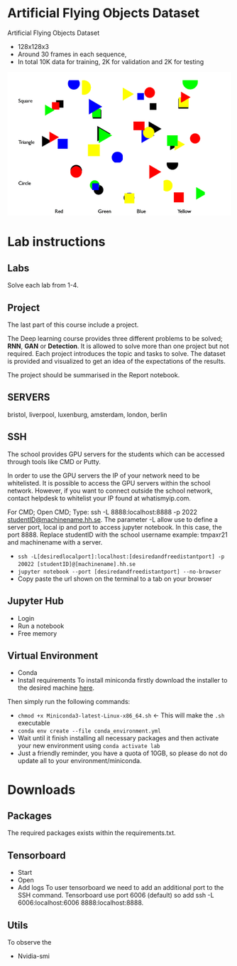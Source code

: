 # Artificial Flying Objects Dataset
Artificial Flying Objects Dataset

- 128x128x3 
- Around 30 frames in each sequence, 
- In total 10K data for training, 2K for validation and 2K for testing

![Example Gif](/data/images/ArtificialFlyingObjects.gif)

# Lab instructions
## Labs
Solve each lab from 1-4.
## Project
The last part of this course include a project.

The Deep learning course provides three different problems to be solved; **RNN**, **GAN** or **Detection**. It is allowed to solve more than one project but not required. Each project introduces the topic and tasks to solve. The dataset is provided and visualized to get an idea of the expectations of the results.


The project should be summarised in the Report notebook. 



## SERVERS
bristol, liverpool, luxenburg, amsterdam, london, berlin

## SSH
The school provides GPU servers for the students which can be accessed through tools like CMD or Putty.

In order to use the GPU servers the IP of your network need to be whitelisted. It is possible to access the GPU servers within the school network. However, if you want to connect outside the school network, contact helpdesk to whitelist your IP found at whatismyip.com. 

For CMD; Open CMD; Type: ssh -L 8888:localhost:8888 -p 2022 studentID@machinename.hh.se.
The parameter -L allow use to define a server port, local ip and port to access jupyter notebook. In this case, the port 8888. Replace studentID with the school username example: tmpaxr21 and machinename with a server. 

- `ssh -L[desiredlocalport]:localhost:[desiredandfreedistantport] -p 20022 [studentID]@[machinename].hh.se`
- `jupyter notebook --port [desiredandfreedistantport] --no-browser`
- Copy paste the url shown on the terminal to a tab on your browser


## Jupyter Hub
* Login
* Run a notebook
* Free memory

## Virtual Environment
* Conda
* Install requirements
To install miniconda firstly download the installer to the desired machine [here](https://repo.anaconda.com/miniconda/Miniconda3-latest-Linux-x86_64.sh).

Then simply run the following commands:

- `chmod +x Miniconda3-latest-Linux-x86_64.sh` <- This will make the `.sh` executable
- `conda env create --file conda_environment.yml`
- Wait until it finish installing all necessary packages and then activate your new environment using `conda activate lab`
- Just a friendly reminder, you have a quota of 10GB, so please do not do update all to your environment/miniconda.
# Downloads

## Packages
The required packages exists within the requirements.txt. 


## Tensorboard
* Start
* Open
* Add logs
To user tensorboard we need to add an additional port to the SSH command. Tensorboard use port 6006 (default) so add ssh -L 6006:localhost:6006 8888:localhost:8888.

## Utils
To observe the 
* Nvidia-smi

